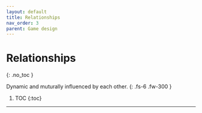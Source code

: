 ```yaml
---
layout: default
title: Relationships
nav_order: 3
parent: Game design
---
```


# Relationships
{: .no_toc }

Dynamic and muturally influenced by each other.
{: .fs-6 .fw-300 }


1. TOC
{:toc}

---